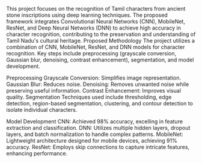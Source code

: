 This project focuses on the recognition of Tamil characters from ancient stone inscriptions using deep learning techniques. The proposed framework integrates Convolutional Neural Networks (CNN), MobileNet, ResNet, and Deep Neural Networks (DNN) to achieve high accuracy in character recognition, contributing to the preservation and understanding of Tamil Nadu's cultural heritage.
Proposed Methodology
The project utilizes a combination of CNN, MobileNet, ResNet, and DNN models for character recognition. Key steps include preprocessing (grayscale conversion, Gaussian blur, denoising, contrast enhancement), segmentation, and model development.

Preprocessing
Grayscale Conversion: Simplifies image representation.
Gaussian Blur: Reduces noise.
Denoising: Removes unwanted noise while preserving useful information.
Contrast Enhancement: Improves visual quality.
Segmentation
Techniques used include thresholding, edge detection, region-based segmentation, clustering, and contour detection to isolate individual characters.

Model Development
CNN: Achieved 98% accuracy, excelling in feature extraction and classification.
DNN: Utilizes multiple hidden layers, dropout layers, and batch normalization to handle complex patterns.
MobileNet: Lightweight architecture designed for mobile devices, achieving 91% accuracy.
ResNet: Employs skip connections to capture intricate features, enhancing performance.
